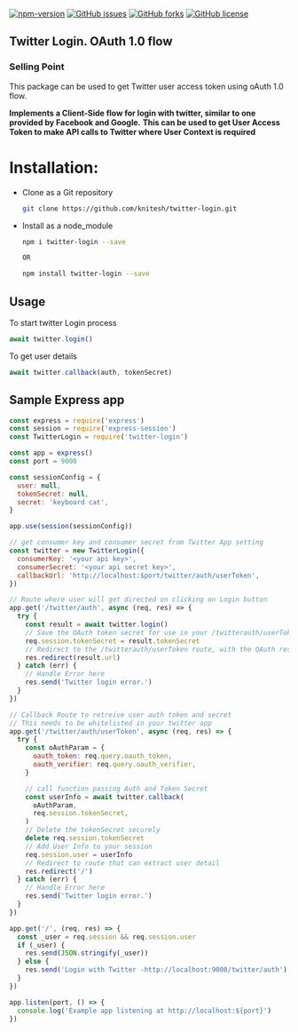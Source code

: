 [![npm-version](https://img.shields.io/npm/v/twitter-login)](https://www.npmjs.com/package/twitter-login)
[![GitHub issues](https://img.shields.io/github/issues/knitesh/twitter-login.svg)](https://github.com/knitesh/twitter-login/issues)
[![GitHub forks](https://img.shields.io/github/forks/knitesh/twitter-login.svg)](https://github.com/knitesh/twitter-login/network/members)
[![GitHub license](https://img.shields.io/github/license/knitesh/twitter-login)](https://github.com/knitesh/twitter-login/blob/master/LICENSE)

## Twitter Login. OAuth 1.0 flow

### Selling Point

This package can be used to get Twitter user access token using oAuth 1.0 flow.

**Implements a Client-Side flow for login with twitter, similar to one provided by Facebook and Google.**
**This can be used to get User Access Token to make API calls to Twitter where User Context is required**

# Installation:

- Clone as a Git repository
  ```sh
  git clone https://github.com/knitesh/twitter-login.git
  ```
- Install as a node_module

  ```sh
  npm i twitter-login --save

  OR

  npm install twitter-login --save
  ```

## Usage

To start twitter Login process

```js
await twitter.login()
```

To get user details

```js
await twitter.callback(auth, tokenSecret)
```

## Sample Express app

```js
const express = require('express')
const session = require('express-session')
const TwitterLogin = require('twitter-login')

const app = express()
const port = 9000

const sessionConfig = {
  user: null,
  tokenSecret: null,
  secret: 'keyboard cat',
}

app.use(session(sessionConfig))

// get consumer key and consumer secret from Twitter App setting
const twitter = new TwitterLogin({
  consumerKey: '<your api key>',
  consumerSecret: '<your api secret key>',
  callbackUrl: 'http://localhost:$port/twitter/auth/userToken',
})

// Route where user will get directed on clicking on Login button
app.get('/twitter/auth', async (req, res) => {
  try {
    const result = await twitter.login()
    // Save the OAuth token secret for use in your /twitterauth/userToken Callback route
    req.session.tokenSecret = result.tokenSecret
    // Redirect to the /twitterauth/userToken route, with the OAuth responses as query params
    res.redirect(result.url)
  } catch (err) {
    // Handle Error here
    res.send('Twitter login error.')
  }
})

// Callback Route to retreive user auth token and secret
// This needs to be whitelisted in your twitter app
app.get('/twitter/auth/userToken', async (req, res) => {
  try {
    const oAuthParam = {
      oauth_token: req.query.oauth_token,
      oauth_verifier: req.query.oauth_verifier,
    }

    // call function passing Auth and Token Secret
    const userInfo = await twitter.callback(
      oAuthParam,
      req.session.tokenSecret,
    )
    // Delete the tokenSecret securely
    delete req.session.tokenSecret
    // Add User Info to your session
    req.session.user = userInfo
    // Redirect to route that can extract user detail
    res.redirect('/')
  } catch (err) {
    // Handle Error here
    res.send('Twitter login error.')
  }
})

app.get('/', (req, res) => {
  const _user = req.session && req.session.user
  if (_user) {
    res.send(JSON.stringify(_user))
  } else {
    res.send('Login with Twitter -http://localhost:9000/twitter/auth')
  }
})

app.listen(port, () => {
  console.log('Example app listening at http://localhost:${port}')
})
```
